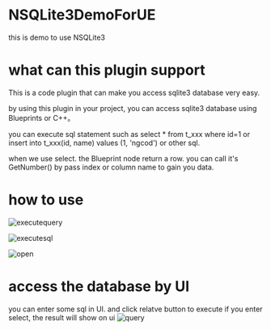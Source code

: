 # NSQLite3DemoForUE
this is demo to use NSQLite3

# what can this plugin support
This is a code plugin that can make you access sqlite3 database very easy.

by using this plugin in your project, you can access sqlite3 database using Blueprints or C++。

you can execute sql statement such as select * from t_xxx where id=1 or insert into t_xxx(id, name) values  (1, 'ngcod') or other sql.

when we use select. the Blueprint node return a row. you can call it's GetNumber() by pass index or column name to gain you data.

# how to use
![executequery](https://github.com/eonelv/NSQLite3DemoForUE/assets/8274145/51d8cd1e-8969-486f-bf51-b072907391c6)

![executesql](https://github.com/eonelv/NSQLite3DemoForUE/assets/8274145/2c69d4a3-0c7a-4036-999a-6000286126ea)

![open](https://github.com/eonelv/NSQLite3DemoForUE/assets/8274145/a559eb91-a02c-43d7-b7db-087623374b3b)

# access the database by UI
you can enter some sql in UI. and click relatve button to execute
if you enter select, the result will show on ui 
![query](https://github.com/eonelv/NSQLite3DemoForUE/assets/8274145/ff56cece-4882-4479-bd54-7a10ec099579)



